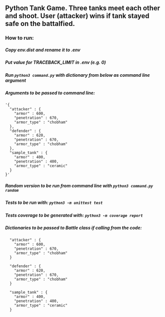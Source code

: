 ## Python Tank Game. Three tanks meet each other and shoot. User (attacker) wins if tank stayed safe on the battalfied.

### How to run:
##### Copy env.dist and rename it to .env
##### Put value for TRACEBACK_LIMIT in .env (e.g. 0)
##### Run `python3 command.py` with dictionary from below as command line argument

##### Arguments to be passed to command line:
```  
'{
  "attacker" : {
    "armor" : 600,
    "penetration" : 670,
    "armor_type" : "chobham"
  },
  "defender" : {
    "armor" : 620,
    "penetration" : 670,
    "armor_type" : "chobham"
  },
  "sample_tank" : {
    "armor" : 400,
    "penetration" : 400,
    "armor_type" : "ceramic"
  }
}'
```
##### Random version to be run from command line with `python3 command.py random`

##### Tests to be run with: `python3 -m unittest test`
##### Tests coverage to be generated with: `python3 -m coverage report`

##### Dictionaries to be passed to Battle class if calling from the code:
```  
  "attacker" : {
    "armor" : 600,
    "penetration" : 670,
    "armor_type" : "chobham"
  }
```
``` 
  "defender" : {
    "armor" : 620,
    "penetration" : 670,
    "armor_type" : "chobham"
  }
```
``` 
  "sample_tank" : {
    "armor" : 400,
    "penetration" : 400,
    "armor_type" : "ceramic"
  }
```